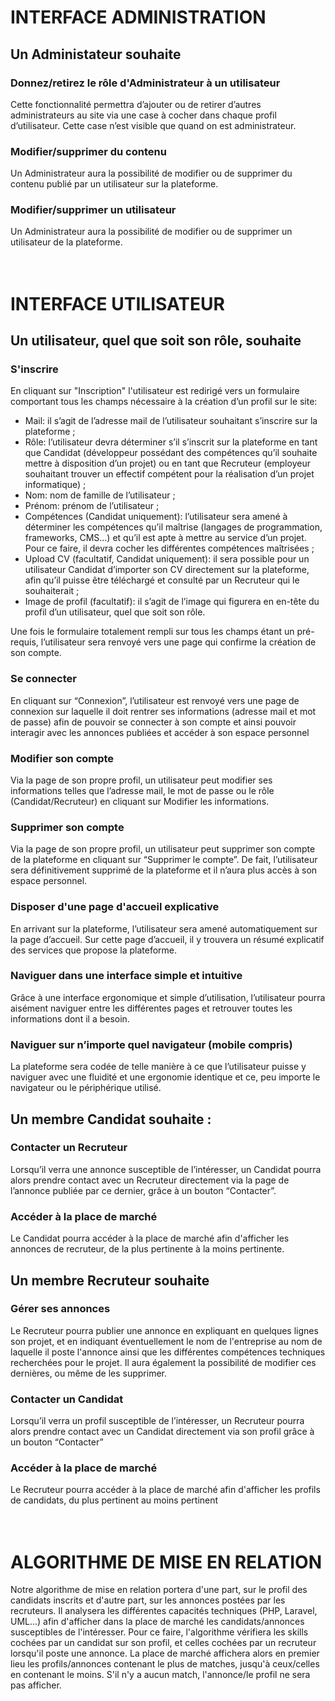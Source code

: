 # INTERFACE ADMINISTRATION

## Un Administateur souhaite

### Donnez/retirez le rôle d'Administrateur à un utilisateur
Cette fonctionnalité permettra d’ajouter ou de retirer d’autres administrateurs au site via une case à cocher dans chaque profil d’utilisateur. Cette case n’est visible que quand on est administrateur.

### Modifier/supprimer du contenu
Un Administrateur aura la possibilité de modifier ou de supprimer du contenu publié par un utilisateur sur la plateforme.

### Modifier/supprimer un utilisateur
Un Administrateur aura la possibilité de modifier ou de supprimer un utilisateur de la plateforme.
<br>
<br>
<br>

# INTERFACE UTILISATEUR

## Un utilisateur, quel que soit son rôle, souhaite


### S'inscrire
En cliquant sur "Inscription" l'utilisateur est redirigé vers un formulaire comportant tous les champs nécessaire à la création d’un profil sur le site:
- Mail: il s’agit de l’adresse mail de l’utilisateur souhaitant s’inscrire sur la plateforme ;
- Rôle: l’utilisateur devra déterminer s’il s’inscrit sur la plateforme en tant que Candidat (développeur possédant des compétences qu’il souhaite mettre à disposition d’un projet) ou en tant que Recruteur (employeur souhaitant trouver un effectif compétent pour la réalisation d’un projet informatique) ;
- Nom: nom de famille de l’utilisateur ;
- Prénom: prénom de l’utilisateur ;
- Compétences (Candidat uniquement): l’utilisateur sera amené à déterminer les compétences qu’il maîtrise (langages de programmation, frameworks, CMS…) et qu’il est apte à mettre au service d’un projet. Pour ce faire, il devra cocher les différentes compétences maîtrisées ;
- Upload CV (facultatif, Candidat uniquement): il sera possible pour un utilisateur Candidat d’importer son CV directement sur la plateforme, afin qu’il puisse être téléchargé et consulté par un Recruteur qui le souhaiterait ;
- Image de profil (facultatif): il s’agit de l’image qui figurera en en-tête du profil d’un utilisateur, quel que soit son rôle.

Une fois le formulaire totalement rempli sur tous les champs étant un pré-requis, l’utilisateur sera renvoyé vers une page qui confirme la création de son compte.

### Se connecter
En cliquant sur “Connexion”, l’utilisateur est renvoyé vers une page de connexion sur laquelle il doit rentrer ses informations (adresse mail et mot de passe) afin de pouvoir se connecter à son compte et ainsi pouvoir interagir avec les annonces publiées et accéder à son espace personnel

### Modifier son compte
Via la page de son propre profil, un utilisateur peut modifier ses informations telles que l’adresse mail, le mot de passe ou le rôle (Candidat/Recruteur) en cliquant sur Modifier les informations.

### Supprimer son compte
Via la page de son propre profil, un utilisateur peut supprimer son compte de la plateforme en cliquant sur “Supprimer le compte”. De fait, l’utilisateur sera définitivement supprimé de la plateforme et il n’aura plus accès à son espace personnel.

### Disposer d'une page d'accueil explicative
En arrivant sur la plateforme, l’utilisateur sera amené automatiquement sur la page d’accueil. Sur cette page d’accueil, il y trouvera un résumé explicatif des services que propose la plateforme.

### Naviguer dans une interface simple et intuitive
Grâce à une interface ergonomique et simple d’utilisation, l’utilisateur pourra aisément naviguer entre les différentes pages et retrouver toutes les informations dont il a besoin.

### Naviguer sur n’importe quel navigateur (mobile compris)
La plateforme sera codée de telle manière à ce que l’utilisateur puisse y naviguer avec une fluidité et une ergonomie identique et ce, peu importe le navigateur ou le périphérique utilisé.



## Un membre Candidat souhaite :


### Contacter un Recruteur
Lorsqu’il verra une annonce susceptible de l’intéresser, un Candidat pourra alors prendre contact avec un Recruteur directement via la page de l’annonce publiée par ce dernier, grâce à un bouton “Contacter”.

### Accéder à la place de marché
Le Candidat pourra accéder à la place de marché afin d'afficher les annonces de recruteur, de la plus pertinente à la moins pertinente.


## Un membre Recruteur souhaite


### Gérer ses annonces
Le Recruteur pourra publier une annonce en expliquant en quelques lignes son projet, et en indiquant éventuellement le nom de l'entreprise au nom de laquelle il poste l'annonce ainsi que les différentes compétences techniques recherchées pour le projet. Il aura également la possibilité de modifier ces dernières, ou même de les supprimer.

### Contacter un Candidat
Lorsqu’il verra un profil susceptible de l’intéresser, un Recruteur pourra alors prendre contact avec un Candidat directement via son profil grâce à un bouton “Contacter”

### Accéder à la place de marché
Le Recruteur pourra accéder à la place de marché afin d'afficher les profils de candidats, du plus pertinent au moins pertinent
<br>
<br>
<br>

# ALGORITHME DE MISE EN RELATION

Notre algorithme de mise en relation portera d'une part, sur le profil des candidats inscrits et d'autre part, sur les annonces postées par les recruteurs. Il analysera les différentes capacités techniques (PHP, Laravel, UML...) afin d'afficher dans la place de marché les candidats/annonces susceptibles de l'intéresser. Pour ce faire, l'algorithme vérifiera les skills cochées par un candidat sur son profil, et celles cochées par un recruteur lorsqu'il poste une annonce. La place de marché affichera alors en premier lieu les profils/annonces contenant le plus de matches, jusqu'à ceux/celles en contenant le moins. S'il n'y a aucun match, l'annonce/le profil ne sera pas afficher.